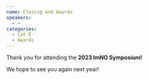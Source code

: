 ```yaml
---
name: Closing and Awards
speakers:
  - -
categories:
  - Cat E
  - Awards
---
```


Thank you for attending the **2023 ImNO Symposium!**

We hope to see you again next year!
